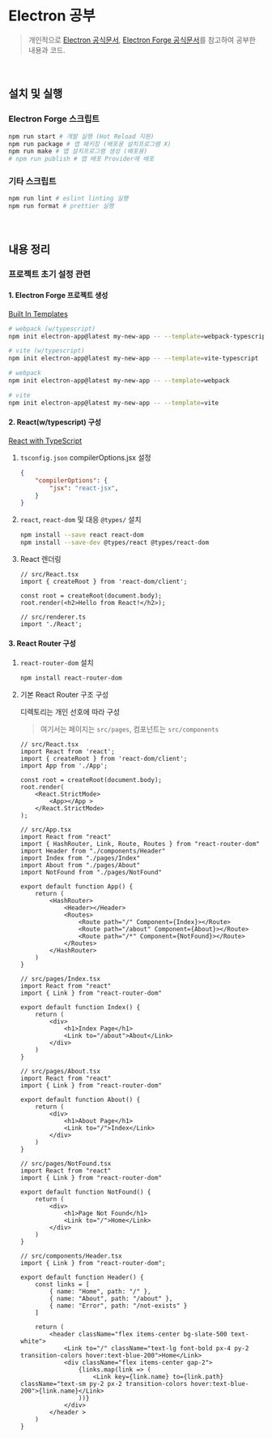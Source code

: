 # Electron 공부

> 개인적으로 [Electron 공식문서](https://www.electronjs.org/docs), [Electron Forge 공식문서](https://www.electronforge.io/)를 참고하여 공부한 내용과 코드.

&nbsp;

## 설치 및 실행

### Electron Forge 스크립트

```bash
npm run start # 개발 실행 (Hot Reload 지원)
npm run package # 앱 패키징 (배포용 설치프로그램 X)
npm run make # 앱 설치프로그램 생성 (배포용)
# npm run publish # 앱 배포 Provider에 배포
```

### 기타 스크립트

```bash
npm run lint # eslint linting 실행
npm run format # prettier 실행
```

&nbsp;

## 내용 정리

### 프로젝트 초기 설정 관련

#### 1. Electron Forge 프로젝트 생성

[Built In Templates](https://www.electronforge.io/templates/vite)

```bash
# webpack (w/typescript)
npm init electron-app@latest my-new-app -- --template=webpack-typescript

# vite (w/typescript)
npm init electron-app@latest my-new-app -- --template=vite-typescript

# webpack
npm init electron-app@latest my-new-app -- --template=webpack

# vite
npm init electron-app@latest my-new-app -- --template=vite
```

#### 2. React(w/typescript) 구성

[React with TypeScript](https://www.electronforge.io/guides/framework-integration/react-with-typescript)

1. `tsconfig.json` compilerOptions.jsx 설정

    ```json
    {
        "compilerOptions": {
            "jsx": "react-jsx",
        }
    }
    ```

2. `react`, `react-dom` 및 대응 `@types/` 설치

    ```bash
    npm install --save react react-dom
    npm install --save-dev @types/react @types/react-dom
    ```

3. React 렌더링

    ```tsx
    // src/React.tsx
    import { createRoot } from 'react-dom/client';

    const root = createRoot(document.body);
    root.render(<h2>Hello from React!</h2>);
    ```

    ```tsx
    // src/renderer.ts
    import './React';
    ```

#### 3. React Router 구성

1. `react-router-dom` 설치

    ```bash
    npm install react-router-dom
    ```

2. 기본 React Router 구조 구성

    디렉토리는 개인 선호에 따라 구성

    > 여기서는 페이지는 `src/pages`, 컴포넌트는 `src/components`

    ```tsx
    // src/React.tsx
    import React from 'react';
    import { createRoot } from 'react-dom/client';
    import App from './App';

    const root = createRoot(document.body);
    root.render(
        <React.StrictMode>
            <App></App >
        </React.StrictMode>
    );

    ```

    ```tsx
    // src/App.tsx
    import React from "react"
    import { HashRouter, Link, Route, Routes } from "react-router-dom"
    import Header from "./components/Header"
    import Index from "./pages/Index"
    import About from "./pages/About"
    import NotFound from "./pages/NotFound"

    export default function App() {
        return (
            <HashRouter>
                <Header></Header>
                <Routes>
                    <Route path="/" Component={Index}></Route>
                    <Route path="/about" Component={About}></Route>
                    <Route path="/*" Component={NotFound}></Route>
                </Routes>
            </HashRouter>
        )
    }
    ```

    ```tsx
    // src/pages/Index.tsx
    import React from "react"
    import { Link } from "react-router-dom"

    export default function Index() {
        return (
            <div>
                <h1>Index Page</h1>
                <Link to="/about">About</Link>
            </div>
        )
    }

    ```

    ```tsx
    // src/pages/About.tsx
    import React from "react"
    import { Link } from "react-router-dom"

    export default function About() {
        return (
            <div>
                <h1>About Page</h1>
                <Link to="/">Index</Link>
            </div>
        )
    }

    ```

    ```tsx
    // src/pages/NotFound.tsx
    import React from "react"
    import { Link } from "react-router-dom"

    export default function NotFound() {
        return (
            <div>
                <h1>Page Not Found</h1>
                <Link to="/">Home</Link>
            </div>
        )
    }

    ```

    ```tsx
    // src/components/Header.tsx
    import { Link } from "react-router-dom";

    export default function Header() {
        const links = [
            { name: "Home", path: "/" },
            { name: "About", path: "/about" },
            { name: "Error", path: "/not-exists" }
        ]

        return (
            <header className="flex items-center bg-slate-500 text-white">
                <Link to="/" className="text-lg font-bold px-4 py-2 transition-colors hover:text-blue-200">Home</Link>
                <div className="flex items-center gap-2">
                    {links.map(link => (
                        <Link key={link.name} to={link.path} className="text-sm py-2 px-2 transition-colors hover:text-blue-200">{link.name}</Link>
                    ))}
                </div>
            </header >
        )
    }

    ```
